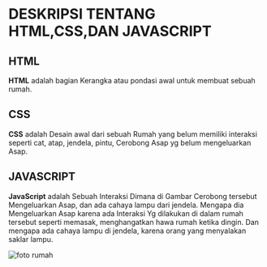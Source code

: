 # DESKRIPSI TENTANG HTML,CSS,DAN JAVASCRIPT
## HTML
**HTML** adalah bagian Kerangka atau pondasi awal untuk membuat sebuah rumah.

## CSS
**CSS** adalah Desain awal dari sebuah Rumah yang belum memiliki interaksi seperti cat, atap, jendela, pintu, Cerobong Asap yg belum mengeluarkan Asap.

## JAVASCRIPT
**JavaScript** adalah Sebuah Interaksi Dimana di Gambar Cerobong tersebut Mengeluarkan Asap, dan ada cahaya lampu dari jendela. Mengapa dia Mengeluarkan Asap karena ada Interaksi Yg dilakukan di dalam rumah tersebut seperti memasak, menghangatkan hawa rumah ketika dingin. Dan mengapa ada cahaya lampu di jendela, karena orang yang menyalakan saklar lampu.

![foto rumah](Rumah.jpg)